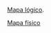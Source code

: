 [Mapa lógico](https://drive.google.com/file/d/1gF_g2JImoFl99r_D4eVp1Y5Ft0VgThIe/view?usp=drive_link).

[Mapa físico](https://docs.google.com/document/d/13TeQqRoMsfCNisZtFUPXS3InUavFQGbG-WC4gXe-NT8/edit)
